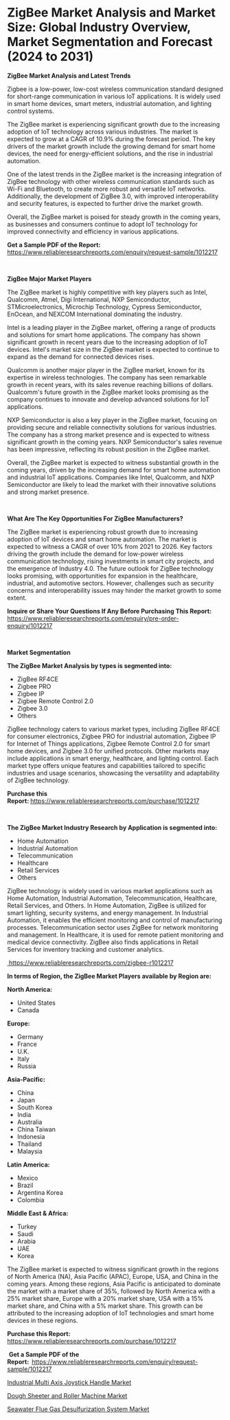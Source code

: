 <p><h1>ZigBee Market Analysis and Market Size: Global Industry Overview, Market Segmentation and Forecast (2024 to 2031)</h1></p><p><strong>ZigBee Market Analysis and Latest Trends</strong></p>
<p><p>Zigbee is a low-power, low-cost wireless communication standard designed for short-range communication in various IoT applications. It is widely used in smart home devices, smart meters, industrial automation, and lighting control systems.</p><p>The ZigBee market is experiencing significant growth due to the increasing adoption of IoT technology across various industries. The market is expected to grow at a CAGR of 10.9% during the forecast period. The key drivers of the market growth include the growing demand for smart home devices, the need for energy-efficient solutions, and the rise in industrial automation.</p><p>One of the latest trends in the ZigBee market is the increasing integration of ZigBee technology with other wireless communication standards such as Wi-Fi and Bluetooth, to create more robust and versatile IoT networks. Additionally, the development of ZigBee 3.0, with improved interoperability and security features, is expected to further drive the market growth.</p><p>Overall, the ZigBee market is poised for steady growth in the coming years, as businesses and consumers continue to adopt IoT technology for improved connectivity and efficiency in various applications.</p></p>
<p><strong>Get a Sample PDF of the Report:&nbsp;</strong> <a href="https://www.reliableresearchreports.com/enquiry/request-sample/1012217">https://www.reliableresearchreports.com/enquiry/request-sample/1012217</a></p>
<p>&nbsp;</p>
<p><strong>ZigBee Major Market Players</strong></p>
<p><p>The ZigBee market is highly competitive with key players such as Intel, Qualcomm, Atmel, Digi International, NXP Semiconductor, STMicroelectronics, Microchip Technology, Cypress Semiconductor, EnOcean, and NEXCOM International dominating the industry. </p><p>Intel is a leading player in the ZigBee market, offering a range of products and solutions for smart home applications. The company has shown significant growth in recent years due to the increasing adoption of IoT devices. Intel's market size in the ZigBee market is expected to continue to expand as the demand for connected devices rises.</p><p>Qualcomm is another major player in the ZigBee market, known for its expertise in wireless technologies. The company has seen remarkable growth in recent years, with its sales revenue reaching billions of dollars. Qualcomm's future growth in the ZigBee market looks promising as the company continues to innovate and develop advanced solutions for IoT applications.</p><p>NXP Semiconductor is also a key player in the ZigBee market, focusing on providing secure and reliable connectivity solutions for various industries. The company has a strong market presence and is expected to witness significant growth in the coming years. NXP Semiconductor's sales revenue has been impressive, reflecting its robust position in the ZigBee market.</p><p>Overall, the ZigBee market is expected to witness substantial growth in the coming years, driven by the increasing demand for smart home automation and industrial IoT applications. Companies like Intel, Qualcomm, and NXP Semiconductor are likely to lead the market with their innovative solutions and strong market presence.</p></p>
<p>&nbsp;</p>
<p><strong>What Are The Key Opportunities For ZigBee Manufacturers?</strong></p>
<p><p>The ZigBee market is experiencing robust growth due to increasing adoption of IoT devices and smart home automation. The market is expected to witness a CAGR of over 10% from 2021 to 2026. Key factors driving the growth include the demand for low-power wireless communication technology, rising investments in smart city projects, and the emergence of Industry 4.0. The future outlook for ZigBee technology looks promising, with opportunities for expansion in the healthcare, industrial, and automotive sectors. However, challenges such as security concerns and interoperability issues may hinder the market growth to some extent.</p></p>
<p><strong>Inquire or Share Your Questions If Any Before Purchasing This Report:</strong> <a href="https://www.reliableresearchreports.com/enquiry/pre-order-enquiry/1012217">https://www.reliableresearchreports.com/enquiry/pre-order-enquiry/1012217</a></p>
<p>&nbsp;</p>
<p><strong>Market Segmentation</strong></p>
<p><strong>The ZigBee Market Analysis by types is segmented into:</strong></p>
<p><ul><li>ZigBee RF4CE</li><li>Zigbee PRO</li><li>Zigbee IP</li><li>Zigbee Remote Control 2.0</li><li>Zigbee 3.0</li><li>Others</li></ul></p>
<p><p>ZigBee technology caters to various market types, including ZigBee RF4CE for consumer electronics, Zigbee PRO for industrial automation, Zigbee IP for Internet of Things applications, Zigbee Remote Control 2.0 for smart home devices, and Zigbee 3.0 for unified protocols. Other markets may include applications in smart energy, healthcare, and lighting control. Each market type offers unique features and capabilities tailored to specific industries and usage scenarios, showcasing the versatility and adaptability of ZigBee technology.</p></p>
<p><strong>Purchase this Report:&nbsp;</strong><a href="https://www.reliableresearchreports.com/purchase/1012217">https://www.reliableresearchreports.com/purchase/1012217</a></p>
<p>&nbsp;</p>
<p><strong>The ZigBee Market Industry Research by Application is segmented into:</strong></p>
<p><ul><li>Home Automation</li><li>Industrial Automation</li><li>Telecommunication</li><li>Healthcare</li><li>Retail Services</li><li>Others</li></ul></p>
<p><p>ZigBee technology is widely used in various market applications such as Home Automation, Industrial Automation, Telecommunication, Healthcare, Retail Services, and Others. In Home Automation, ZigBee is utilized for smart lighting, security systems, and energy management. In Industrial Automation, it enables the efficient monitoring and control of manufacturing processes. Telecommunication sector uses ZigBee for network monitoring and management. In Healthcare, it is used for remote patient monitoring and medical device connectivity. ZigBee also finds applications in Retail Services for inventory tracking and customer analytics.</p></p>
<p><a href="https://www.reliableresearchreports.com/zigbee-r1012217">&nbsp;https://www.reliableresearchreports.com/zigbee-r1012217</a></p>
<p><strong>In terms of Region, the ZigBee Market Players available by Region are:</strong></p>
<p>
    <p> <strong> North America: </strong>
        <ul>
            <li>United States</li>
            <li>Canada</li>
        </ul>
        </p> 
    <p> <strong> Europe: </strong>
        <ul>
            <li>Germany</li>
            <li>France</li>
            <li>U.K.</li>
            <li>Italy</li>
            <li>Russia</li>
        </ul>
        </p> 
    <p> <strong> Asia-Pacific: </strong>
        <ul>
            <li>China</li>
            <li>Japan</li>
            <li>South Korea</li>
            <li>India</li>
            <li>Australia</li>
            <li>China Taiwan</li>
            <li>Indonesia</li>
            <li>Thailand</li>
            <li>Malaysia</li>
        </ul>
        </p> 
    <p> <strong> Latin America: </strong>
        <ul>
            <li>Mexico</li>
            <li>Brazil</li>
            <li>Argentina Korea</li>
            <li>Colombia</li>
        </ul>
        </p> 
    <p> <strong> Middle East & Africa: </strong>
        <ul>
            <li>Turkey</li>
            <li>Saudi</li>
            <li>Arabia</li>
            <li>UAE</li>
            <li>Korea</li>
        </ul>
    </p>
    </p>
<p><p>The ZigBee market is expected to witness significant growth in the regions of North America (NA), Asia Pacific (APAC), Europe, USA, and China in the coming years. Among these regions, Asia Pacific is anticipated to dominate the market with a market share of 35%, followed by North America with a 25% market share, Europe with a 20% market share, USA with a 15% market share, and China with a 5% market share. This growth can be attributed to the increasing adoption of IoT technologies and smart home devices in these regions.</p></p>
<p><strong>Purchase this Report: </strong><a href="https://www.reliableresearchreports.com/purchase/1012217">https://www.reliableresearchreports.com/purchase/1012217</a></p>
<p>&nbsp;<strong>Get a Sample PDF of the Report:&nbsp;&nbsp;</strong><a href="https://www.reliableresearchreports.com/enquiry/request-sample/1012217">https://www.reliableresearchreports.com/enquiry/request-sample/1012217</a></p>
<p><strong></strong></p>
<p><p><a href="https://github.com/AndreanneHane2023/Market-Research-Report-List-1/blob/main/industrial-multi-axis-joystick-handle-market.md">Industrial Multi Axis Joystick Handle Market</a></p><p><a href="https://github.com/jodemen/Market-Research-Report-List-3/blob/main/dough-sheeter-and-roller-machine-market.md">Dough Sheeter and Roller Machine Market</a></p><p><a href="https://github.com/RyleeBauch2023/Market-Research-Report-List-1/blob/main/seawater-flue-gas-desulfurization-system-market.md">Seawater Flue Gas Desulfurization System Market</a></p></p>